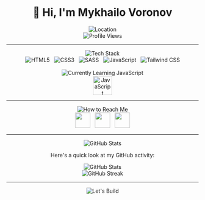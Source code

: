 <div align="center">
  <h1>👋 Hi, I'm Mykhailo Voronov</h1>

  <img src="https://img.shields.io/badge/🌍-Ukraine%20%7C%20Now%20in%20Prague-21262d?style=for-the-badge&logo=earth" alt="Location">
  
  <br>

  <img src="https://komarev.com/ghpvc/?username=Melorenzz&label=Profile%20Views&color=0e75b6&style=for-the-badge" alt="Profile Views"/>
</div>

---

<div align="center">
  <img src="https://img.shields.io/badge/🛠️-My%20Tech%20Stack-21262d?style=for-the-badge&logo=tools" alt="Tech Stack">
</div>

<div align="center">
  <img src="https://img.shields.io/badge/HTML5-21262d?style=for-the-badge&logo=html5" alt="HTML5"> &nbsp; 
  <img src="https://img.shields.io/badge/CSS3-21262d?style=for-the-badge&logo=css3" alt="CSS3"> &nbsp;
  <img src="https://img.shields.io/badge/SASS-21262d?style=for-the-badge&logo=sass" alt="SASS"> &nbsp;
  <img src="https://img.shields.io/badge/JavaScript-21262d?style=for-the-badge&logo=javascript" alt="JavaScript"> &nbsp;
  <img src="https://img.shields.io/badge/Tailwind%20CSS-21262d?style=for-the-badge&logo=tailwindcss" alt="Tailwind CSS">
</div>

<br>

<div align="center">
  <img src="https://img.shields.io/badge/Currently%20Learning-JavaScript-21262d?style=for-the-badge&logo=javascript" alt="Currently Learning JavaScript"> <br>
  <img src="https://img.icons8.com/color/48/000000/javascript.png" alt="JavaScript" width="50" height="50">
</div>

---

<div align="center">
  <img src="https://img.shields.io/badge/📫-How%20to%20Reach%20Me-21262d?style=for-the-badge&logo=envelope" alt="How to Reach Me">
</div>

<div align="center">
  <a href="#"><img src='https://static.vecteezy.com/system/resources/previews/016/716/470/non_2x/linkedin-icon-free-png.png' width='40' height='40'></a> &nbsp;
  <a href="https://instagram.com/melorenz_"><img src='https://upload.wikimedia.org/wikipedia/commons/thumb/a/a5/Instagram_icon.png/600px-Instagram_icon.png' width='40' height='40'></a> &nbsp;
  <a href="mailto:gomisha552@gmail.com"><img src='https://cdn-icons-png.flaticon.com/512/281/281769.png' width='40' height='40'></a>
</div>


---

<div align="center">
  <img src="https://img.shields.io/badge/📈-GitHub%20Stats-21262d?style=for-the-badge&logo=github" alt="GitHub Stats">
</div>

<div align="center">
  <p>Here's a quick look at my GitHub activity:</p>
  <img src="https://github-readme-stats.vercel.app/api?username=Melorenzz&show_icons=true&hide_title=true&count_private=true&hide_border=true" alt="GitHub Stats"> <br>
  <img src="https://github-readme-streak-stats.herokuapp.com/?user=Melorenzz&hide_border=true" alt="GitHub Streak">
</div>


---

<div align="center">
  <img src="https://img.shields.io/badge/Let's%20Build%20Something%20Awesome-Together!-21262d?style=for-the-badge&logo=rocket" alt="Let's Build">
</div>
